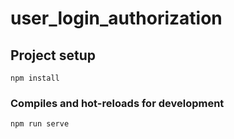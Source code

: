 # user_login_authorization

## Project setup
```
npm install
```

### Compiles and hot-reloads for development
```
npm run serve
```


